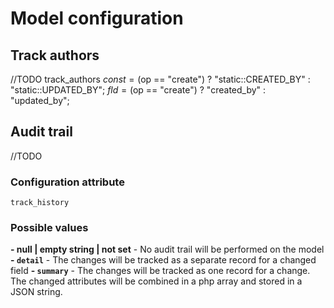 # Model configuration




## Track authors
//TODO
track_authors
  $const = ($op == "create") ? "static::CREATED_BY" : "static::UPDATED_BY";
         $fld = ($op == "create") ? "created_by" : "updated_by";

<a name="audit_trail"></a>
## Audit trail

//TODO

### Configuration attribute
`track_history`

### Possible values

**- null | empty string | not set** - No audit trail will be performed on the model
**- `detail`** - The changes will be tracked as a separate record for a changed field
**- `summary`** - The changes will be tracked as one record for a change. The changed attributes will be combined in a php array and stored in a JSON string.


